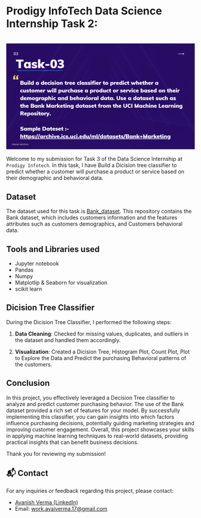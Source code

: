 # Prodigy InfoTech Data Science Internship Task 2:
<br>
<img src="https://github.com/AvanishVerma1703/PRODIGY_DS_03/blob/main/03_image.png"   >

Welcome to my submission for Task 3 of the Data Science Internship at `Prodigy Infotech`. In this task, I have Build a Dicision tree classifier to predict whether a customer will purchase a product or service based on their demographic and behavioral data.

## Dataset

The dataset used for this task is <a href="https://github.com/AvanishVerma1703/PRODIGY_DS_03/blob/main/bank-additional.csv">Bank_dataset</a>. This repository contains the Bank dataset, which includes customers information and the features attributes such as customers demographics, and Customers behavioral data. 

## Tools and Libraries used
- Jupyter notebook
- Pandas
- Numpy
- Matplotlip & Seaborn for visualization
- scikit learn



## Dicision Tree Classifier 

During the Dicision Tree Classifier, I performed the following steps:

1. **Data Cleaning**: Checked for missing values, duplicates, and outliers in the dataset and handled them accordingly.

2. **Visualization**: Created a Dicision Tree, Histogram Plot, Count Plot, Plot to Explore the Data and Predict the purchasing Behavioral patterns of the customers. 



## Conclusion

In this project, you effectively leveraged a Decision Tree classifier to analyze and predict customer purchasing behavior. The use of the Bank dataset provided a rich set of features for your model. By successfully implementing this classifier, you can gain insights into which factors influence purchasing decisions, potentially guiding marketing strategies and improving customer engagement.
Overall, this project showcases your skills in applying machine learning techniques to real-world datasets, providing practical insights that can benefit business decisions.

Thank you for reviewing my submission!

## 📬 Contact

For any inquiries or feedback regarding this project, please contact:

- <a href="https://www.linkedin.com/in/avanish-verma17">Avanish Verma (LinkedIn)</a>
- Email: work.avaiverma.17@gmail.com
